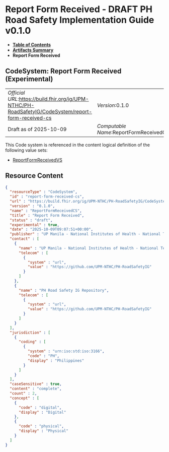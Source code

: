 # Report Form Received - DRAFT PH Road Safety Implementation Guide v0.1.0

* [**Table of Contents**](toc.md)
* [**Artifacts Summary**](artifacts.md)
* **Report Form Received**

## CodeSystem: Report Form Received (Experimental) 

| | |
| :--- | :--- |
| *Official URL*:https://build.fhir.org/ig/UPM-NTHC/PH-RoadSafetyIG/CodeSystem/report-form-received-cs | *Version*:0.1.0 |
| Draft as of 2025-10-09 | *Computable Name*:ReportFormReceivedCS |

 This Code system is referenced in the content logical definition of the following value sets: 

* [ReportFormReceivedVS](ValueSet-report-form-received-vs.md)



## Resource Content

```json
{
  "resourceType" : "CodeSystem",
  "id" : "report-form-received-cs",
  "url" : "https://build.fhir.org/ig/UPM-NTHC/PH-RoadSafetyIG/CodeSystem/report-form-received-cs",
  "version" : "0.1.0",
  "name" : "ReportFormReceivedCS",
  "title" : "Report Form Received",
  "status" : "draft",
  "experimental" : true,
  "date" : "2025-10-09T09:07:51+00:00",
  "publisher" : "UP Manila - National Institutes of Health - National Telehealth Center",
  "contact" : [
    {
      "name" : "UP Manila - National Institutes of Health - National Telehealth Center",
      "telecom" : [
        {
          "system" : "url",
          "value" : "https://github.com/UPM-NTHC/PH-RoadSafetyIG"
        }
      ]
    },
    {
      "name" : "PH Road Safety IG Repository",
      "telecom" : [
        {
          "system" : "url",
          "value" : "https://github.com/UPM-NTHC/PH-RoadSafetyIG"
        }
      ]
    }
  ],
  "jurisdiction" : [
    {
      "coding" : [
        {
          "system" : "urn:iso:std:iso:3166",
          "code" : "PH",
          "display" : "Philippines"
        }
      ]
    }
  ],
  "caseSensitive" : true,
  "content" : "complete",
  "count" : 2,
  "concept" : [
    {
      "code" : "digital",
      "display" : "Digital"
    },
    {
      "code" : "physical",
      "display" : "Physical"
    }
  ]
}

```
